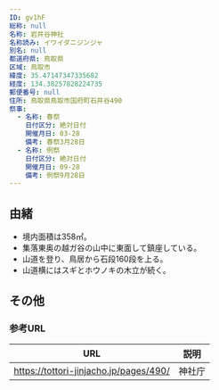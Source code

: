 ```yaml
---
ID: gv1hF
総称: null
名称: 岩井谷神社
名称読み: イワイダニジンジャ
別名: null
都道府県: 鳥取県
区域: 鳥取市
緯度: 35.47147347335682
経度: 134.38257828224735
郵便番号: null
住所: 鳥取県鳥取市国府町石井谷490
祭事:
  - 名称: 春祭
    日付区分: 絶対日付
    開催月日: 03-28
    備考: 春祭3月28日
  - 名称: 例祭
    日付区分: 絶対日付
    開催月日: 09-28
    備考: 例祭9月28日
---
```


## 由緒

- 境内面積は358㎡。
- 集落東奥の越ガ谷の山中に東面して鎮座している。
- 山道を登り、鳥居から石段160段を上る。
- 山道横にはスギとホウノキの木立が続く。

## その他

### 参考URL

| URL                                    | 説明   |
| -------------------------------------- | ------ |
| https://tottori-jinjacho.jp/pages/490/ | 神社庁 |

